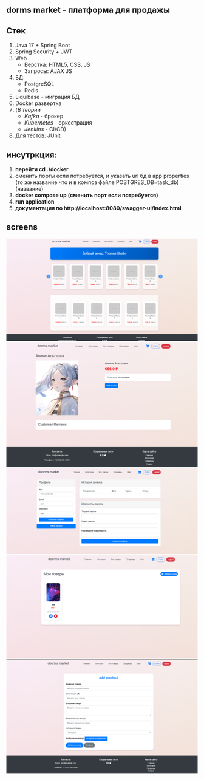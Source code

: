 ## dorms market - платформа для продажы

## Стек
1. Java 17 + Spring Boot
2. Spring Security + JWT
3. Web
    - Верстка: HTML5, CSS, JS
    - Запросы: AJAX JS
4. БД:
    - PostgreSQL
    - Redis
5. Liquibase - миграция БД
6. Docker развертка
7. (_В теории_
    - _Kafka_ - брокер
    - _Kubernetes_ - оркестрация
    - _Jenkins_ - CI/CD)
8. Для тестов: JUnit



## инсутркция:
1. **перейти cd .\docker**
2. сменить порты если потребуется, и указать url бд в 
app properties (то же название что и в композ файле POSTGRES_DB=task_db)(название)
2. **docker compose up (сменить порт если потребуется)**
3. **run application**
4. **документация по http://localhost:8080/swagger-ui/index.html**

## screens
![](secutiry-service/src/main/resources/screens/img.png)
![](secutiry-service/src/main/resources/screens/img_4.png)
![](secutiry-service/src/main/resources/screens/img_1.png)
![](secutiry-service/src/main/resources/screens/img_2.png)
![](secutiry-service/src/main/resources/screens/img_3.png)
